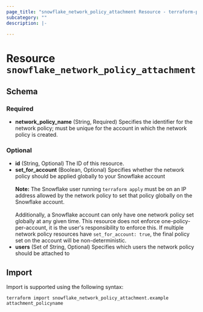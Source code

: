 ```yaml
---
page_title: "snowflake_network_policy_attachment Resource - terraform-provider-snowflake"
subcategory: ""
description: |-
  
---
```


# Resource `snowflake_network_policy_attachment`





## Schema

### Required

- **network_policy_name** (String, Required) Specifies the identifier for the network policy; must be unique for the account in which the network policy is created.

### Optional

- **id** (String, Optional) The ID of this resource.
- **set_for_account** (Boolean, Optional) Specifies whether the network policy should be applied globally to your Snowflake account<br><br>**Note:** The Snowflake user running `terraform apply` must be on an IP address allowed by the network policy to set that policy globally on the Snowflake account.<br><br>Additionally, a Snowflake account can only have one network policy set globally at any given time. This resource does not enforce one-policy-per-account, it is the user's responsibility to enforce this. If multiple network policy resources have `set_for_account: true`, the final policy set on the account will be non-deterministic.
- **users** (Set of String, Optional) Specifies which users the network policy should be attached to

## Import

Import is supported using the following syntax:

```shell
terraform import snowflake_network_policy_attachment.example attachment_policyname
```
